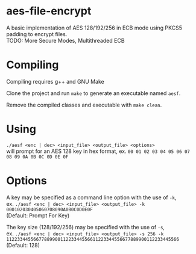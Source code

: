 # aes-file-encrypt

A basic implementation of AES 128/192/256 in ECB mode using PKCS5 padding to encrypt files.\
TODO: More Secure Modes, Multithreaded ECB

# Compiling

Compiling requires g++ and GNU Make

Clone the project and run `make` to generate an executable named `aesf`.

Remove the compiled classes and executable with `make clean`.

# Using

`./aesf <enc | dec> <input_file> <output_file> <options>`\
will prompt for an AES 128 key in hex format, ex. `00 01 02 03 04 05 06 07 08 09 0A 0B 0C 0D 0E 0F`

# Options

A key may be specified as a command line option with the use of `-k`,\
ex. `./aesf <enc | dec> <input_file> <output_file> -k 000102030405060708090A0B0C0D0E0F`\
(Default: Prompt For Key)

The key size (128/192/256) may be specified with the use of `-s`,\
ex. `./aesf <enc | dec> <input_file> <output_file> -s 256 -k 1122334455667788990011223344556611223344556677889900112233445566`\
(Default: 128)
